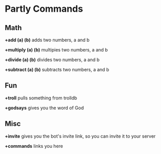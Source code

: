 # Partly Commands

## Math
**+add (a) (b)** adds two numbers, a and b

**+multiply (a) (b)** multipies two numbers, a and b

**+divide (a) (b)** divides two numbers, a and b

**+subtract (a) (b)** subtracts two numbers, a and b

## Fun
**+troll** pulls something from trolldb

**+godsays** gives you the word of God
## Misc
**+invite** gives you the bot's invite link, so you can invite it to your server

**+commands** links you here
